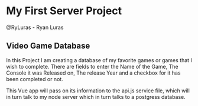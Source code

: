 # My First Server Project
@RyLuras    -     Ryan Luras

##  Video Game Database

In this Project I am creating a database of my favorite games or games that I wish to complete.
There are fields to enter the Name of the Game, The Console it was Released on, The release Year and a checkbox for it has been completed or not.

This Vue app will pass on its information to the api.js service file, which will in turn talk to my node server which in turn talks to a postgress database.